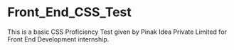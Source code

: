 # Front_End_CSS_Test
This is a basic CSS Proficiency Test given by Pinak Idea Private Limited for Front End Development internship.
